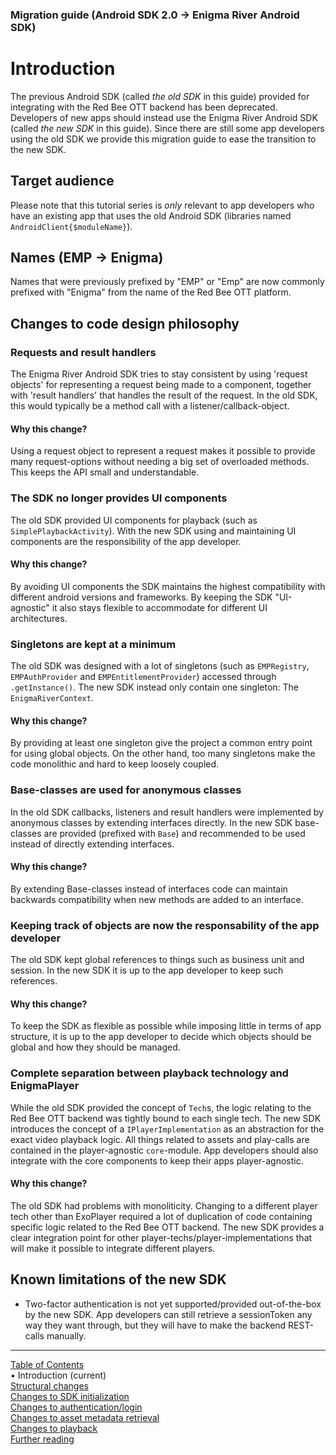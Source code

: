 <!--
SPDX-FileCopyrightText: 2024 Red Bee Media Ltd <https://www.redbeemedia.com/>

SPDX-License-Identifier: MIT
-->

### Migration guide (Android SDK 2.0 -> Enigma River Android SDK)
# Introduction
The previous Android SDK (called *the old SDK* in this guide) provided for integrating with the
Red Bee OTT backend has been deprecated. Developers of new apps should instead use
the Enigma River Android SDK (called *the new SDK* in this guide). Since there are still some app
developers using the old SDK we provide this migration guide to ease the transition to the new SDK.

## Target audience

Please note that this tutorial series is *only* relevant to app developers who have an existing app that uses the
old Android SDK (libraries named `AndroidClient{$moduleName}`).

## Names (EMP -> Enigma)

Names that were previously prefixed by "EMP" or "Emp" are now commonly prefixed with "Enigma" from the
name of the Red Bee OTT platform.

## Changes to code design philosophy
### Requests and result handlers
The Enigma River Android SDK tries to stay consistent by using 'request objects' for representing a
request being made to a component, together with 'result handlers' that handles the result of the request.
In the old SDK, this would typically be a method call with a listener/callback-object.
#### Why this change?
Using a request object to represent a request makes it possible to provide many request-options
without needing a big set of overloaded methods. This keeps the API small and understandable.

### The SDK no longer provides UI components
The old SDK provided UI components for playback (such as `SimplePlaybackActivity`). With the
new SDK using and maintaining UI components are the responsibility of the app developer.
#### Why this change?
By avoiding UI components the SDK maintains the highest compatibility with different android versions
and frameworks. By keeping the SDK "UI-agnostic" it also stays flexible to accommodate for different
UI architectures.

### Singletons are kept at a minimum
The old SDK was designed with a lot of singletons (such as `EMPRegistry`, `EMPAuthProvider` and `EMPEntitlementProvider`)
accessed through `.getInstance()`. The new SDK instead only contain one singleton: The `EnigmaRiverContext`.
#### Why this change?
By providing at least one singleton give the project a common entry point for using global objects.
On the other hand, too many singletons make the code monolithic and hard to keep loosely coupled.

### Base-classes are used for anonymous classes
In the old SDK callbacks, listeners and result handlers were implemented by anonymous classes by
extending interfaces directly. In the new SDK base-classes are provided (prefixed with `Base`) and
recommended to be used instead of directly extending interfaces.
#### Why this change?
By extending Base-classes instead of interfaces code can maintain backwards compatibility when new
methods are added to an interface.

### Keeping track of objects are now the responsability of the app developer
The old SDK kept global references to things such as business unit and session. In the new SDK it
is up to the app developer to keep such references.
#### Why this change?
To keep the SDK as flexible as possible while imposing little in terms of app structure, it is up
to the app developer to decide which objects should be global and how they should be managed.

### Complete separation between playback technology and EnigmaPlayer
While the old SDK provided the concept of `Tech`s, the logic relating to the Red Bee OTT backend
was tightly bound to each single tech. The new SDK introduces the concept of a `IPlayerImplementation`
as an abstraction for the exact video playback logic. All things related to assets and play-calls
are contained in the player-agnostic `core`-module. App developers should also integrate with the core
components to keep their apps player-agnostic.
#### Why this change?
The old SDK had problems with monoliticity. Changing to a different player tech other than ExoPlayer
required a lot of duplication of code containing specific logic related to the Red Bee OTT backend.
The new SDK provides a clear integration point for other player-techs/player-implementations that
will make it possible to integrate different players.

## Known limitations of the new SDK
* Two-factor authentication is not yet supported/provided out-of-the-box by the new SDK. App developers
can still retrieve a sessionToken any way they want through, but they will have to make the backend
REST-calls manually.


___
[Table of Contents](../index.md)<br/>
&bull; Introduction (current)<br/>
[Structural changes](structural_changes.md)<br/>
[Changes to SDK initialization](sdk_initialization.md)<br/>
[Changes to authentication/login](login.md)<br/>
[Changes to asset metadata retrieval](asset_metadata.md)<br/>
[Changes to playback](playback.md)<br/>
[Further reading](further_reading.md)<br/>
